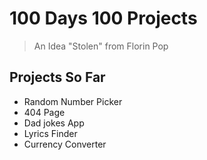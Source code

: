# 100 Days 100 Projects
> An Idea "Stolen" from Florin Pop

## Projects So Far
* Random Number Picker
* 404 Page
* Dad jokes App
* Lyrics Finder
* Currency Converter
